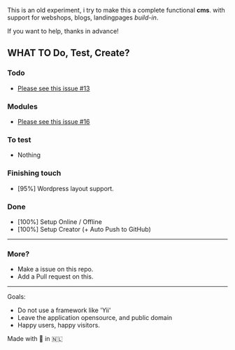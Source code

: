 This is an old experiment, i try to make this a complete functional **cms**.
with support for webshops, blogs, landingpages *build-in*.

If you want to help, thanks in advance!


## WHAT TO Do, Test, Create?

### Todo
 * [Please see this issue #13](http://https://github.com/WDGWV/WDGWVSS/issues/13)

### Modules
 * [Please see this issue #16](http://https://github.com/WDGWV/WDGWVSS/issues/16)

### To test
 * Nothing

### Finishing touch
 * [95%] Wordpress layout support.

### Done
 * [100%] Setup Online / Offline
 * [100%] Setup Creator (+ Auto Push to GitHub)

---

### More?
 * Make a issue on this repo.
 * Add a Pull request on this.

---

Goals:

- Do not use a framework like 'Yii'
- Leave the application opensource, and public domain
- Happy users, happy visitors.

Made with 💙 in 🇳🇱